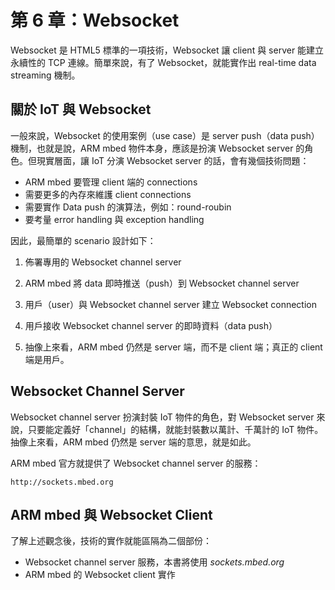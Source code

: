 # 第 6 章：Websocket

Websocket 是 HTML5 標準的一項技術，Websocket 讓 client 與 server 能建立永續性的 TCP 連線。簡單來說，有了 Websocket，就能實作出 real-time data streaming 機制。

## 關於 IoT 與 Websocket

一般來說，Websocket 的使用案例（use case）是 server push（data push）機制，也就是說，ARM mbed 物件本身，應該是扮演 Websocket server 的角色。但現實層面，讓 IoT 分演 Websocket server 的話，會有幾個技術問題：

* ARM mbed 要管理 client 端的 connections
* 需要更多的內存來維護 client connections
* 需要實作 Data push 的演算法，例如：round-roubin
* 要考量 error handling 與 exception handling

因此，最簡單的 scenario 設計如下：

1. 佈署專用的 Websocket channel server
2. ARM mbed 將 data 即時推送（push）到 Websocket channel server
3. 用戶（user）與 Websocket channel server 建立 Websocket connection
4. 用戶接收 Websocket channel server 的即時資料（data push）

3. 抽像上來看，ARM mbed 仍然是 server 端，而不是 client 端；真正的 client 端是用戶。

## Websocket Channel Server

Websocket channel server 扮演封裝 IoT 物件的角色，對 Websocket server 來說，只要能定義好「channel」的結構，就能封裝數以萬計、千萬計的 IoT 物件。抽像上來看，ARM mbed 仍然是 server 端的意思，就是如此。

ARM mbed 官方就提供了 Websocket channel server 的服務：

```
http://sockets.mbed.org
```

## ARM mbed 與 Websocket Client

了解上述觀念後，技術的實作就能區隔為二個部份：

* Websocket channel server 服務，本書將使用 *sockets.mbed.org*
* ARM mbed 的 Websocket client 實作




